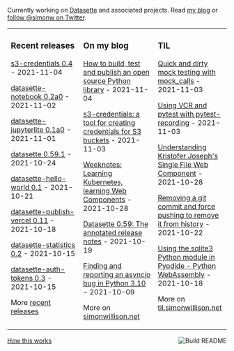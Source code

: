 Currently working on [Datasette](https://datasette.io/) and associated projects. Read [my blog](https://simonwillison.net/) or [follow @simonw on Twitter](https://twitter.com/simonw).

<table><tr><td valign="top" width="33%">

### Recent releases
<!-- recent_releases starts -->
[s3-credentials 0.4](https://github.com/simonw/s3-credentials/releases/tag/0.4) - 2021-11-04

[datasette-notebook 0.2a0](https://github.com/simonw/datasette-notebook/releases/tag/0.2a0) - 2021-11-02

[datasette-jupyterlite 0.1a0](https://github.com/simonw/datasette-jupyterlite/releases/tag/0.1a0) - 2021-11-01

[datasette 0.59.1](https://github.com/simonw/datasette/releases/tag/0.59.1) - 2021-10-24

[datasette-hello-world 0.1](https://github.com/simonw/datasette-hello-world/releases/tag/0.1) - 2021-10-21

[datasette-publish-vercel 0.11](https://github.com/simonw/datasette-publish-vercel/releases/tag/0.11) - 2021-10-18

[datasette-statistics 0.2](https://github.com/simonw/datasette-statistics/releases/tag/0.2) - 2021-10-15

[datasette-auth-tokens 0.3](https://github.com/simonw/datasette-auth-tokens/releases/tag/0.3) - 2021-10-15
<!-- recent_releases ends -->
More [recent releases](https://github.com/simonw/simonw/blob/main/releases.md)
</td><td valign="top" width="34%">

### On my blog
<!-- blog starts -->
[How to build, test and publish an open source Python library](http://simonwillison.net/2021/Nov/4/publish-open-source-python-library/) - 2021-11-04

[s3-credentials: a tool for creating credentials for S3 buckets](http://simonwillison.net/2021/Nov/3/s3-credentials/) - 2021-11-03

[Weeknotes: Learning Kubernetes, learning Web Components](http://simonwillison.net/2021/Oct/28/weeknotes-kubernetes-web-components/) - 2021-10-28

[Datasette 0.59: The annotated release notes](http://simonwillison.net/2021/Oct/19/datasette-059/) - 2021-10-19

[Finding and reporting an asyncio bug in Python 3.10](http://simonwillison.net/2021/Oct/9/finding-and-reporting-a-bug/) - 2021-10-09
<!-- blog ends -->
More on [simonwillison.net](https://simonwillison.net/)
</td><td valign="top" width="33%">

### TIL
<!-- tils starts -->
[Quick and dirty mock testing with mock_calls](https://til.simonwillison.net/pytest/pytest-mock-calls) - 2021-11-03

[Using VCR and pytest with pytest-recording](https://til.simonwillison.net/pytest/pytest-recording-vcr) - 2021-11-03

[Understanding Kristofer Joseph's Single File Web Component](https://til.simonwillison.net/web-components/understanding-single-file-web-component) - 2021-10-28

[Removing a git commit and force pushing to remove it from history](https://til.simonwillison.net/git/remove-commit-and-force-push) - 2021-10-22

[Using the sqlite3 Python module in Pyodide - Python WebAssembly](https://til.simonwillison.net/python/sqlite-in-pyodide) - 2021-10-18
<!-- tils ends -->
More on [til.simonwillison.net](https://til.simonwillison.net/)
</td></tr></table>

<a href="https://github.com/simonw/simonw/actions"><img src="https://github.com/simonw/simonw/workflows/Build%20README/badge.svg" align="right" alt="Build README"></a> <a href="https://simonwillison.net/2020/Jul/10/self-updating-profile-readme/">How this works</a>

